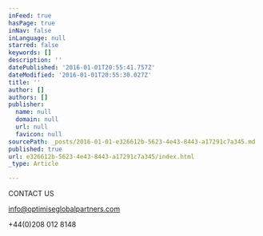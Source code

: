 ```yaml
---
inFeed: true
hasPage: true
inNav: false
inLanguage: null
starred: false
keywords: []
description: ''
datePublished: '2016-01-01T20:55:41.757Z'
dateModified: '2016-01-01T20:55:30.027Z'
title: ''
author: []
authors: []
publisher:
  name: null
  domain: null
  url: null
  favicon: null
sourcePath: _posts/2016-01-01-e326612b-5623-4e43-8443-a17291c7a345.md
published: true
url: e326612b-5623-4e43-8443-a17291c7a345/index.html
_type: Article

---
```

CONTACT US

info@optimiseglobalpartners.com

+44(0)208 012 8148